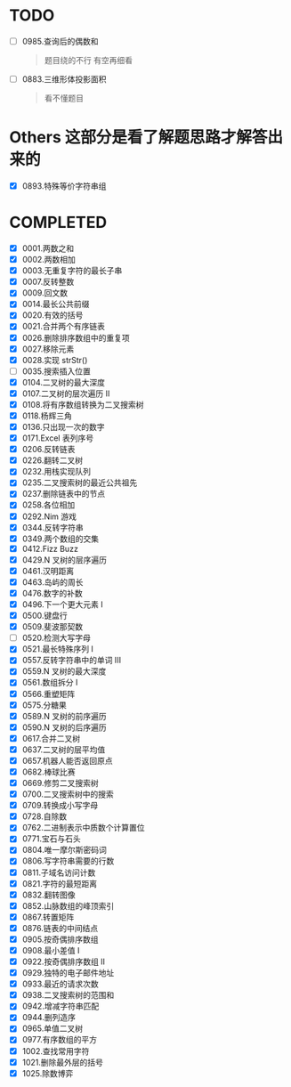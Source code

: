 # TODO

- [ ] 0985.查询后的偶数和
  > 题目绕的不行 有空再细看
- [ ] 0883.三维形体投影面积
  > 看不懂题目

# Others 这部分是看了解题思路才解答出来的

- [x] 0893.特殊等价字符串组

# COMPLETED

- [x] 0001.两数之和
- [x] 0002.两数相加
- [x] 0003.无重复字符的最长子串
- [x] 0007.反转整数
- [x] 0009.回文数
- [x] 0014.最长公共前缀
- [x] 0020.有效的括号
- [x] 0021.合并两个有序链表
- [x] 0026.删除排序数组中的重复项
- [x] 0027.移除元素
- [x] 0028.实现 strStr()
- [ ] 0035.搜索插入位置
- [x] 0104.二叉树的最大深度
- [x] 0107.二叉树的层次遍历 II
- [x] 0108.将有序数组转换为二叉搜索树
- [x] 0118.杨辉三角
- [x] 0136.只出现一次的数字
- [x] 0171.Excel 表列序号
- [x] 0206.反转链表
- [x] 0226.翻转二叉树
- [x] 0232.用栈实现队列
- [x] 0235.二叉搜索树的最近公共祖先
- [x] 0237.删除链表中的节点
- [x] 0258.各位相加
- [x] 0292.Nim 游戏
- [x] 0344.反转字符串
- [x] 0349.两个数组的交集
- [x] 0412.Fizz Buzz
- [x] 0429.N 叉树的层序遍历
- [x] 0461.汉明距离
- [x] 0463.岛屿的周长
- [x] 0476.数字的补数
- [x] 0496.下一个更大元素 I
- [x] 0500.键盘行
- [x] 0509.斐波那契数
- [ ] 0520.检测大写字母
- [x] 0521.最长特殊序列 Ⅰ
- [x] 0557.反转字符串中的单词 III
- [x] 0559.N 叉树的最大深度
- [x] 0561.数组拆分 I
- [x] 0566.重塑矩阵
- [x] 0575.分糖果
- [x] 0589.N 叉树的前序遍历
- [x] 0590.N 叉树的后序遍历
- [x] 0617.合并二叉树
- [x] 0637.二叉树的层平均值
- [x] 0657.机器人能否返回原点
- [x] 0682.棒球比赛
- [x] 0669.修剪二叉搜索树
- [x] 0700.二叉搜索树中的搜索
- [x] 0709.转换成小写字母
- [x] 0728.自除数
- [x] 0762.二进制表示中质数个计算置位
- [x] 0771.宝石与石头
- [x] 0804.唯一摩尔斯密码词
- [x] 0806.写字符串需要的行数
- [x] 0811.子域名访问计数
- [x] 0821.字符的最短距离
- [x] 0832.翻转图像
- [x] 0852.山脉数组的峰顶索引
- [x] 0867.转置矩阵
- [x] 0876.链表的中间结点
- [x] 0905.按奇偶排序数组
- [x] 0908.最小差值 I
- [x] 0922.按奇偶排序数组 II
- [x] 0929.独特的电子邮件地址
- [x] 0933.最近的请求次数
- [x] 0938.二叉搜索树的范围和
- [x] 0942.增减字符串匹配
- [x] 0944.删列造序
- [x] 0965.单值二叉树
- [x] 0977.有序数组的平方
- [x] 1002.查找常用字符
- [x] 1021.删除最外层的括号
- [x] 1025.除数博弈
